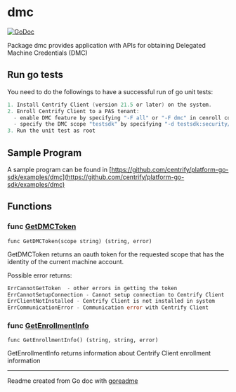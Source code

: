 # dmc

[![GoDoc](https://img.shields.io/badge/pkg.go.dev-doc-blue)](http://pkg.go.dev/.)

Package dmc provides application with APIs for obtaining Delegated Machine Credentials (DMC)

## Run go tests

You need to do the followings to have a successful run of go unit tests:

```go
1. Install Centrify Client (version 21.5 or later) on the system.
2. Enroll Centrify Client to a PAS tenant:
  - enable DMC feature by specifying "-F all" or "-F dmc" in cenroll command line.
  - specify the DMC scope "testsdk" by specifying "-d testsdk:security/whoami" in cenroll command line.
3. Run the unit test as root
```

## Sample Program

A sample program can be found in [https://github.com/centrify/platform-go-sdk/examples/dmc](https://github.com/centrify/platform-go-sdk/examples/dmc)

## Functions

### func [GetDMCToken](/dmc.go#L39)

`func GetDMCToken(scope string) (string, error)`

GetDMCToken returns an oauth token for the requested scope that has the
identity of the current machine account.

Possible error returns:

```go
ErrCannotGetToken  - other errors in getting the token
ErrCannotSetupConnection - Cannot setup connection to Centrify Client
ErrClientNotInstalled - Centrify Client is not installed in system
ErrCommunicationError - Communication error with Centrify Client
```

### func [GetEnrollmentInfo](/dmc.go#L103)

`func GetEnrollmentInfo() (string, string, error)`

GetEnrollmentInfo returns information about Centrify Client enrollment information

---
Readme created from Go doc with [goreadme](https://github.com/posener/goreadme)
